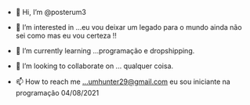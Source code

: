 - 👋 Hi, I’m @posterum3
- 👀 I’m interested in ...eu vou deixar um legado para o mundo ainda não sei como mas eu vou certeza !!

- 🌱 I’m currently learning ...programação e dropshipping.
- 💞️ I’m looking to collaborate on ... qualquer coisa.
- 📫 How to reach me ...umhunter29@gmail.com
eu sou iniciante na programação 04/08/2021   
<!---
posterum3/posterum3 is a ✨ special ✨ repository because its `README.md` (this file) appears on your GitHub profile.
You can click the Preview link to take a look at your changes.
--->
